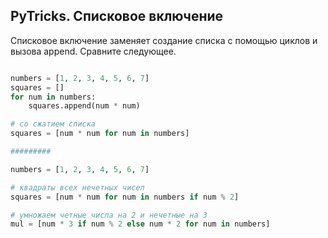 ## PyTricks. Списковое включение


Списковое включение заменяет создание списка с помощью циклов и вызова append. Сравните следующее.

```python

numbers = [1, 2, 3, 4, 5, 6, 7]
squares = []
for num in numbers:
    squares.append(num * num)

# со сжатием списка 
squares = [num * num for num in numbers]

#########

numbers = [1, 2, 3, 4, 5, 6, 7]

# квадраты всех нечетных чисел
squares = [num * num for num in numbers if num % 2]

# умножаем четные числа на 2 и нечетные на 3
mul = [num * 3 if num % 2 else num * 2 for num in numbers]
	

```
